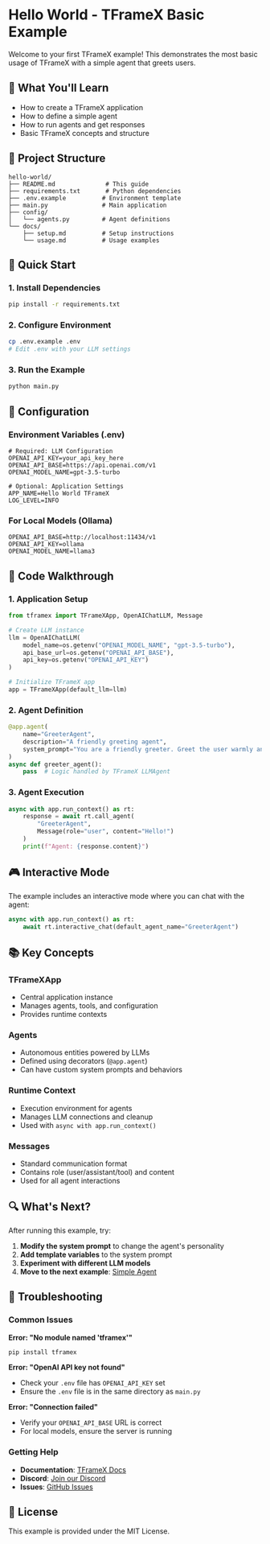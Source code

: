 # Hello World - TFrameX Basic Example

Welcome to your first TFrameX example! This demonstrates the most basic usage of TFrameX with a simple agent that greets users.

## 🎯 What You'll Learn

- How to create a TFrameX application
- How to define a simple agent
- How to run agents and get responses
- Basic TFrameX concepts and structure

## 📁 Project Structure

```
hello-world/
├── README.md              # This guide
├── requirements.txt       # Python dependencies
├── .env.example          # Environment template
├── main.py               # Main application
├── config/
│   └── agents.py         # Agent definitions
└── docs/
    ├── setup.md          # Setup instructions
    └── usage.md          # Usage examples
```

## 🚀 Quick Start

### 1. Install Dependencies
```bash
pip install -r requirements.txt
```

### 2. Configure Environment
```bash
cp .env.example .env
# Edit .env with your LLM settings
```

### 3. Run the Example
```bash
python main.py
```

## 🔧 Configuration

### Environment Variables (.env)
```env
# Required: LLM Configuration
OPENAI_API_KEY=your_api_key_here
OPENAI_API_BASE=https://api.openai.com/v1
OPENAI_MODEL_NAME=gpt-3.5-turbo

# Optional: Application Settings
APP_NAME=Hello World TFrameX
LOG_LEVEL=INFO
```

### For Local Models (Ollama)
```env
OPENAI_API_BASE=http://localhost:11434/v1
OPENAI_API_KEY=ollama
OPENAI_MODEL_NAME=llama3
```

## 📖 Code Walkthrough

### 1. Application Setup
```python
from tframex import TFrameXApp, OpenAIChatLLM, Message

# Create LLM instance
llm = OpenAIChatLLM(
    model_name=os.getenv("OPENAI_MODEL_NAME", "gpt-3.5-turbo"),
    api_base_url=os.getenv("OPENAI_API_BASE"),
    api_key=os.getenv("OPENAI_API_KEY")
)

# Initialize TFrameX app
app = TFrameXApp(default_llm=llm)
```

### 2. Agent Definition
```python
@app.agent(
    name="GreeterAgent",
    description="A friendly greeting agent",
    system_prompt="You are a friendly greeter. Greet the user warmly and ask how you can help them today."
)
async def greeter_agent():
    pass  # Logic handled by TFrameX LLMAgent
```

### 3. Agent Execution
```python
async with app.run_context() as rt:
    response = await rt.call_agent(
        "GreeterAgent",
        Message(role="user", content="Hello!")
    )
    print(f"Agent: {response.content}")
```

## 🎮 Interactive Mode

The example includes an interactive mode where you can chat with the agent:

```python
async with app.run_context() as rt:
    await rt.interactive_chat(default_agent_name="GreeterAgent")
```

## 📚 Key Concepts

### **TFrameXApp**
- Central application instance
- Manages agents, tools, and configuration
- Provides runtime contexts

### **Agents**
- Autonomous entities powered by LLMs
- Defined using decorators (`@app.agent`)
- Can have custom system prompts and behaviors

### **Runtime Context**
- Execution environment for agents
- Manages LLM connections and cleanup
- Used with `async with app.run_context()`

### **Messages**
- Standard communication format
- Contains role (user/assistant/tool) and content
- Used for all agent interactions

## 🔍 What's Next?

After running this example, try:

1. **Modify the system prompt** to change the agent's personality
2. **Add template variables** to the system prompt
3. **Experiment with different LLM models**
4. **Move to the next example**: [Simple Agent](../simple-agent/)

## 🐛 Troubleshooting

### Common Issues

**Error: "No module named 'tframex'"**
```bash
pip install tframex
```

**Error: "OpenAI API key not found"**
- Check your `.env` file has `OPENAI_API_KEY` set
- Ensure the `.env` file is in the same directory as `main.py`

**Error: "Connection failed"**
- Verify your `OPENAI_API_BASE` URL is correct
- For local models, ensure the server is running

### Getting Help

- **Documentation**: [TFrameX Docs](https://tframex.tesslate.com/)
- **Discord**: [Join our Discord](https://discord.gg/DkzMzwBTaw)
- **Issues**: [GitHub Issues](https://github.com/TesslateAI/TFrameX/issues)

## 📄 License

This example is provided under the MIT License.